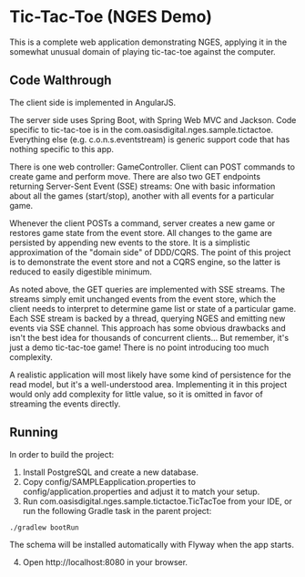 # Tic-Tac-Toe (NGES Demo)

This is a complete web application demonstrating NGES, applying it in the somewhat unusual domain of playing
tic-tac-toe against the computer.

## Code Walthrough

The client side is implemented in AngularJS.

The server side uses Spring Boot, with Spring Web MVC and Jackson. Code specific to tic-tac-toe is in the
com.oasisdigital.nges.sample.tictactoe. Everything else (e.g. c.o.n.s.eventstream) is generic support code
that has nothing specific to this app.

There is one web controller: GameController. Client can POST commands to create game and perform move. There
are also two GET endpoints returning Server-Sent Event (SSE) streams: One with basic information about all the
games (start/stop), another with all events for a particular game.

Whenever the client POSTs a command, server creates a new game or restores game state from the event store.
All changes to the game are persisted by appending new events to the store. It is a simplistic approximation
of the "domain side" of DDD/CQRS. The point of this project is to demonstrate the event store and not a CQRS
engine, so the latter is reduced to easily digestible minimum.

As noted above, the GET queries are implemented with SSE streams. The streams simply emit unchanged events
from the event store, which the client needs to interpret to determine game list or state of a particular
game. Each SSE stream is backed by a thread, querying NGES and emitting new events via SSE channel. This
approach has some obvious drawbacks and isn't the best idea for thousands of concurrent clients... But
remember, it's just a demo tic-tac-toe game! There is no point introducing too much complexity.

A realistic application will most likely have some kind of persistence for the read model, but it's a
well-understood area. Implementing it in this project would only add complexity for little value, so it is
omitted in favor of streaming the events directly.

## Running

In order to build the project:

1. Install PostgreSQL and create a new database.
2. Copy config/SAMPLEapplication.properties to config/application.properties and adjust it to match your
setup.
3. Run com.oasisdigital.nges.sample.tictactoe.TicTacToe from your IDE, or run the following Gradle task in the
parent project:

```
./gradlew bootRun
```

The schema will be installed automatically with Flyway when the app starts.

4. Open http://localhost:8080 in your browser.
